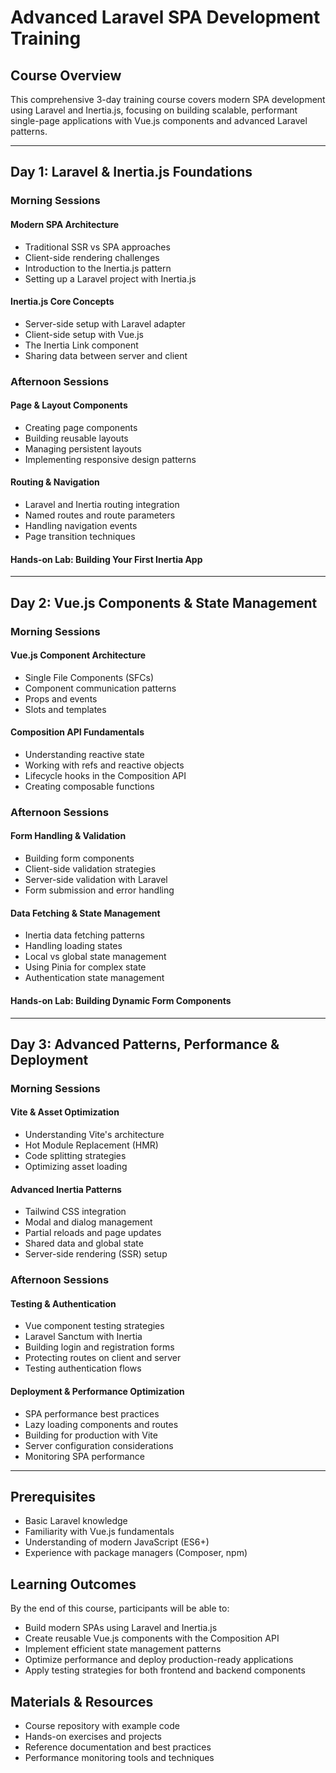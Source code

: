 # Advanced Laravel SPA Development Training

## Course Overview

This comprehensive 3-day training course covers modern SPA development using
Laravel and Inertia.js, focusing on building scalable, performant single-page
applications with Vue.js components and advanced Laravel patterns.

---

## Day 1: Laravel & Inertia.js Foundations

### Morning Sessions

#### Modern SPA Architecture

- Traditional SSR vs SPA approaches
- Client-side rendering challenges
- Introduction to the Inertia.js pattern
- Setting up a Laravel project with Inertia.js

#### Inertia.js Core Concepts

- Server-side setup with Laravel adapter
- Client-side setup with Vue.js
- The Inertia Link component
- Sharing data between server and client

### Afternoon Sessions

#### Page & Layout Components

- Creating page components
- Building reusable layouts
- Managing persistent layouts
- Implementing responsive design patterns

#### Routing & Navigation

- Laravel and Inertia routing integration
- Named routes and route parameters
- Handling navigation events
- Page transition techniques

#### Hands-on Lab: Building Your First Inertia App

---

## Day 2: Vue.js Components & State Management

### Morning Sessions

#### Vue.js Component Architecture

- Single File Components (SFCs)
- Component communication patterns
- Props and events
- Slots and templates

#### Composition API Fundamentals

- Understanding reactive state
- Working with refs and reactive objects
- Lifecycle hooks in the Composition API
- Creating composable functions

### Afternoon Sessions

#### Form Handling & Validation

- Building form components
- Client-side validation strategies
- Server-side validation with Laravel
- Form submission and error handling

#### Data Fetching & State Management

- Inertia data fetching patterns
- Handling loading states
- Local vs global state management
- Using Pinia for complex state
- Authentication state management

#### Hands-on Lab: Building Dynamic Form Components

---

## Day 3: Advanced Patterns, Performance & Deployment

### Morning Sessions

#### Vite & Asset Optimization

- Understanding Vite's architecture
- Hot Module Replacement (HMR)
- Code splitting strategies
- Optimizing asset loading

#### Advanced Inertia Patterns

- Tailwind CSS integration
- Modal and dialog management
- Partial reloads and page updates
- Shared data and global state
- Server-side rendering (SSR) setup

### Afternoon Sessions

#### Testing & Authentication

- Vue component testing strategies
- Laravel Sanctum with Inertia
- Building login and registration forms
- Protecting routes on client and server
- Testing authentication flows

#### Deployment & Performance Optimization

- SPA performance best practices
- Lazy loading components and routes
- Building for production with Vite
- Server configuration considerations
- Monitoring SPA performance

---

## Prerequisites

- Basic Laravel knowledge
- Familiarity with Vue.js fundamentals
- Understanding of modern JavaScript (ES6+)
- Experience with package managers (Composer, npm)

## Learning Outcomes

By the end of this course, participants will be able to:

- Build modern SPAs using Laravel and Inertia.js
- Create reusable Vue.js components with the Composition API
- Implement efficient state management patterns
- Optimize performance and deploy production-ready applications
- Apply testing strategies for both frontend and backend components

## Materials & Resources

- Course repository with example code
- Hands-on exercises and projects
- Reference documentation and best practices
- Performance monitoring tools and techniques

